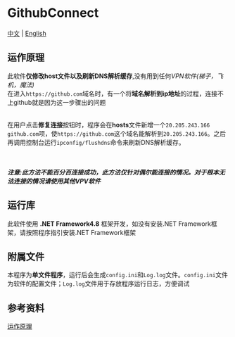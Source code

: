 # GithubConnect
[中文](README.md) | [English](README.en.md)
## 运作原理

此软件**仅修改host文件以及刷新DNS解析缓存**,没有用到任何*VPN软件(梯子，飞机，魔法)*<br>
在进入`https://github.com`域名时，有一个将**域名解析到ip地址**的过程，连接不上github就是因为这一步骤出的问题<br><br>

在用户点击**修复连接**按钮时，程序会在**hosts**文件新增一个`20.205.243.166 github.com`项，使`https://github.com`这个域名能解析到`20.205.243.166`。之后再调用控制台运行`ipconfig/flushdns`命令来刷新DNS解析缓存。<br><br><br>

***注意:此方法不能百分百连接成功，此方法仅针对偶尔能连接的情况。对于根本无法连接的情况请使用其他VPV软件***

## 运行库
此软件使用 **.NET Framework4.8** 框架开发，如没有安装.NET Framework框架，请按照程序指引安装.NET Framework框架<br>

## 附属文件
本程序为**单文件程序**，运行后会生成`config.ini`和`Log.log`文件。`config.ini`文件为软件的配置文件；`Log.log`文件用于存放程序运行日志，方便调试<br>

## 参考资料
[运作原理](https://blog.csdn.net/weixin_43804496/article/details/131475204)<br>